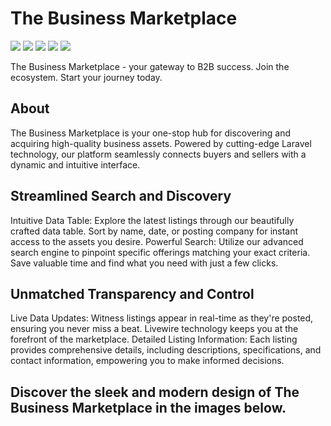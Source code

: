 # The Business Marketplace

<img src="https://img.shields.io/badge/PHP 🐘 -CA4245"> <img src="https://img.shields.io/badge/Laravel -CA4245"> <img src="https://img.shields.io/badge/Livewire -CA4245"> <img src="https://img.shields.io/badge/AlpineJS -CA4245"> <img src="https://img.shields.io/badge/TailwindCSS -CA4245">

The Business Marketplace - your gateway to B2B success. Join the ecosystem. Start your journey today. 

## About

The Business Marketplace is your one-stop hub for discovering and acquiring high-quality business assets. Powered by cutting-edge Laravel technology, our platform seamlessly connects buyers and sellers with a dynamic and intuitive interface.

## Streamlined Search and Discovery

Intuitive Data Table: Explore the latest listings through our beautifully crafted data table. Sort by name, date, or posting company for instant access to the assets you desire.
Powerful Search: Utilize our advanced search engine to pinpoint specific offerings matching your exact criteria. Save valuable time and find what you need with just a few clicks.

## Unmatched Transparency and Control

Live Data Updates: Witness listings appear in real-time as they're posted, ensuring you never miss a beat. Livewire technology keeps you at the forefront of the marketplace.
Detailed Listing Information: Each listing provides comprehensive details, including descriptions, specifications, and contact information, empowering you to make informed decisions.

## Discover the sleek and modern design of The Business Marketplace in the images below.

